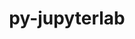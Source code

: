 ---
title: "py-jupyterlab"
layout: cache
categories: [package, develop-2025-04-27]
meta: {"compilers": ["none"], "num_specs": 6, "num_specs_by_stack": {"data-vis-sdk": 1, "e4s": 4, "e4s-neoverse-v2": 1, "root": 6}, "oss": ["ubuntu20.04", "ubuntu22.04"], "platforms": ["linux"], "stacks": ["data-vis-sdk", "e4s", "e4s-neoverse-v2", "root"], "targets": ["neoverse_v2", "x86_64_v3"], "versions": ["3.4.8", "4.0.1"]}
spec_details: [{"compiler": "none", "hash": "6ul7lp4uiopppxw4rv2ck56dv5kaujph", "os": "ubuntu22.04", "platform": "linux", "size": "-", "stacks": ["e4s-neoverse-v2", "root"], "target": "neoverse_v2", "variants": ["build_system=python_pip"], "versions": ["4.0.1"]}, {"compiler": "none", "hash": "h22yfbo6vcijrlfhhpgaebatodz4b4d5", "os": "ubuntu22.04", "platform": "linux", "size": "-", "stacks": ["e4s", "root"], "target": "x86_64_v3", "variants": ["build_system=python_pip"], "versions": ["3.4.8"]}, {"compiler": "none", "hash": "j6ohov6b6yekejnhy5gvbt4qxr2hkj5c", "os": "ubuntu20.04", "platform": "linux", "size": "-", "stacks": ["data-vis-sdk", "root"], "target": "x86_64_v3", "variants": ["build_system=python_pip"], "versions": ["4.0.1"]}, {"compiler": "none", "hash": "lqcbo7mna3z6sfczqhvo6cdb77t7sawt", "os": "ubuntu22.04", "platform": "linux", "size": "-", "stacks": ["e4s", "root"], "target": "x86_64_v3", "variants": ["build_system=python_pip"], "versions": ["4.0.1"]}, {"compiler": "none", "hash": "q4b4jqaysawn6lcag2oqg25rnifvhmpv", "os": "ubuntu22.04", "platform": "linux", "size": "-", "stacks": ["e4s", "root"], "target": "x86_64_v3", "variants": ["build_system=python_pip"], "versions": ["3.4.8"]}, {"compiler": "none", "hash": "qu6tkzyijrihfqbf6zvtqh6zsntt3fam", "os": "ubuntu22.04", "platform": "linux", "size": "-", "stacks": ["e4s", "root"], "target": "x86_64_v3", "variants": ["build_system=python_pip"], "versions": ["4.0.1"]}]
---